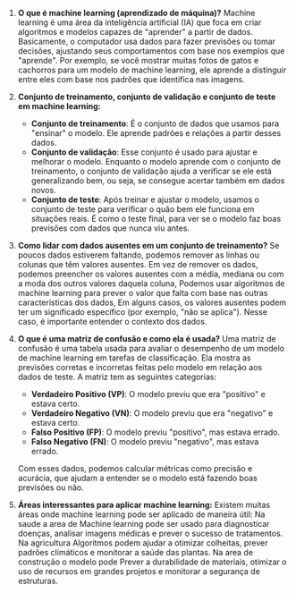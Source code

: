 1. **O que é machine learning (aprendizado de máquina)?**
   Machine learning é uma área da inteligência artificial (IA) que foca em criar algoritmos e modelos capazes de "aprender" a partir de dados. Basicamente, o computador usa dados para fazer previsões ou tomar decisões, ajustando seus comportamentos com base nos exemplos que "aprende". Por exemplo, se você mostrar muitas fotos de gatos e cachorros para um modelo de machine learning, ele aprende a distinguir entre eles com base nos padrões que identifica nas imagens.

2. **Conjunto de treinamento, conjunto de validação e conjunto de teste em machine learning:**
   - **Conjunto de treinamento**: É o conjunto de dados que usamos para "ensinar" o modelo. Ele aprende padrões e relações a partir desses dados.
   - **Conjunto de validação**: Esse conjunto é usado para ajustar e melhorar o modelo. Enquanto o modelo aprende com o conjunto de treinamento, o conjunto de validação ajuda a verificar se ele está generalizando bem, ou seja, se consegue acertar também em dados novos.
   - **Conjunto de teste**: Após treinar e ajustar o modelo, usamos o conjunto de teste para verificar o quão bem ele funciona em situações reais. É como o teste final, para ver se o modelo faz boas previsões com dados que nunca viu antes.

3. **Como lidar com dados ausentes em um conjunto de treinamento?**
   Se poucos dados estiverem faltando, podemos remover as linhas ou colunas que têm valores ausentes.
   Em vez de remover os dados, podemos preencher os valores ausentes com a média, mediana ou com a moda dos outros valores daquela coluna, Podemos usar algoritmos de machine learning para prever o valor que falta com base nas outras características dos dados, Em alguns casos, os valores ausentes podem ter um significado específico (por exemplo, "não se aplica"). Nesse caso, é importante entender o contexto dos dados.

4. **O que é uma matriz de confusão e como ela é usada?**
   Uma matriz de confusão é uma tabela usada para avaliar o desempenho de um modelo de machine learning em tarefas de classificação. Ela mostra as previsões corretas e incorretas feitas pelo modelo em relação aos dados de teste. A matriz tem as seguintes categorias:
   - **Verdadeiro Positivo (VP)**: O modelo previu que era "positivo" e estava certo.
   - **Verdadeiro Negativo (VN)**: O modelo previu que era "negativo" e estava certo.
   - **Falso Positivo (FP)**: O modelo previu "positivo", mas estava errado.
   - **Falso Negativo (FN)**: O modelo previu "negativo", mas estava errado.

   Com esses dados, podemos calcular métricas como precisão e acurácia, que ajudam a entender se o modelo está fazendo boas previsões ou não.

5. **Áreas interessantes para aplicar machine learning:**
   Existem muitas áreas onde machine learning pode ser aplicado de maneira útil:
   Na saude a area de Machine learning pode ser usado para diagnosticar doenças, analisar imagens médicas e prever o sucesso de tratamentos.
   Na agricultura Algoritmos podem ajudar a otimizar colheitas, prever padrões climáticos e monitorar a saúde das plantas.
   Na area de construção o modelo pode Prever a durabilidade de materiais, otimizar o uso de recursos em grandes projetos e monitorar a segurança de estruturas.
